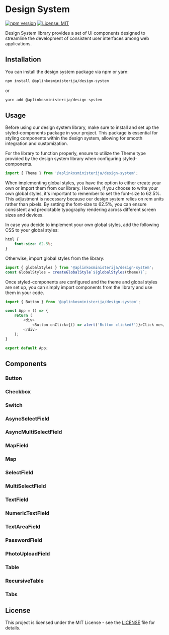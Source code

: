 # Design System

[![npm version](https://badge.fury.io/js/%40aplinkosministerija%2Fdesign-system.svg)](https://badge.fury.io/js/%40aplinkosministerija%2Fdesign-system)
[![License: MIT](https://img.shields.io/badge/License-MIT-yellow.svg)](https://opensource.org/licenses/MIT)

Design System library provides a set of UI components designed to streamline the development of consistent user interfaces among web applications.
## Installation

You can install the design system package via npm or yarn:

```bash
npm install @aplinkosministerija/design-system
```
or
```bash
yarn add @aplinkosministerija/design-system
```

## Usage

Before using our design system library, make sure to install and set up the styled-components package in your project. This package is essential for styling components within the design system, allowing for smooth integration and customization.

For the library to function properly, ensure to utilize the Theme type provided by the design system library when configuring styled-components.
```javascript
import { Theme } from '@aplinkosministerija/design-system';
```
When implementing global styles, you have the option to either create your own or import them from our library. However, if you choose to write your own global styles, it's important to remember to set the font-size to 62.5%. This adjustment is necessary because our design system relies on rem units rather than pixels. By setting the font-size to 62.5%, you can ensure consistent and predictable typography rendering across different screen sizes and devices.

In case you decide to implement your own global styles, add the following CSS to your global styles:
```css
html {
    font-size: 62.5%;
}
```

Otherwise, import global styles from the library:
```javascript
import { globalStyles } from '@aplinkosministerija/design-system';
const GlobalStyles = createGlobalStyle`${globalStyles(theme)}`;

```

Once styled-components are configured and the theme and global styles are set up, you can simply import components from the library and use them in your code.
```javascript
import { Button } from '@aplinkosministerija/design-system';

const App = () => {
    return (
        <div>
            <Button onClick={() => alert('Button clicked!')}>Click me</Button>
        </div>
    );
}

export default App;
```
## Components

### Button
### Checkbox
### Switch
### AsyncSelectField
### AsyncMultiSelectField
### MapField
### Map
### SelectField
### MultiSelectField
### TextField
### NumericTextField
### TextAreaField
### PasswordField
### PhotoUploadField
### Table
### RecursiveTable
### Tabs


## License

This project is licensed under the MIT License - see the [LICENSE](LICENSE) file for details.

